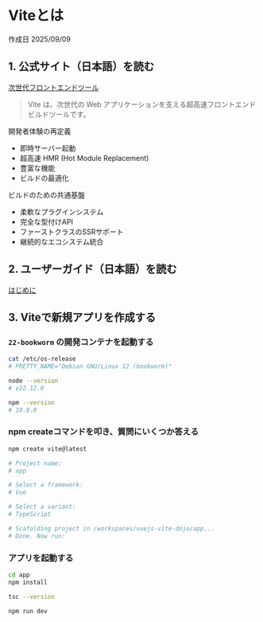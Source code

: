 # Viteとは

作成日 2025/09/09

## 1. 公式サイト（日本語）を読む

[次世代フロントエンドツール](https://ja.vite.dev/)

> Vite は、次世代の Web アプリケーションを支える超高速フロントエンドビルドツールです。

開発者体験の再定義

- 即時サーバー起動
- 超高速 HMR (Hot Module Replacement)
- 豊富な機能
- ビルドの最適化

ビルドのための共通基盤

- 柔軟なプラグインシステム
- 完全な型付けAPI
- ファーストクラスのSSRサポート
- 継続的なエコシステム統合

## 2. ユーザーガイド（日本語）を読む

[はじめに](https://ja.vite.dev/guide/)

## 3. Viteで新規アプリを作成する

### `22-bookworm` の開発コンテナを起動する

```bash
cat /etc/os-release
# PRETTY_NAME="Debian GNU/Linux 12 (bookworm)"

node --version
# v22.12.0

npm --version
# 10.9.0
```

### npm createコマンドを叩き、質問にいくつか答える

```bash
npm create vite@latest

# Project name:
# app

# Select a framework:
# Vue

# Select a variant:
# TypeScript

# Scafolding project in /workspaces/vuejs-vite-dojo/app...
# Done. Now run:
```

### アプリを起動する

```bash
cd app
npm install

tsc --version

npm run dev
```
